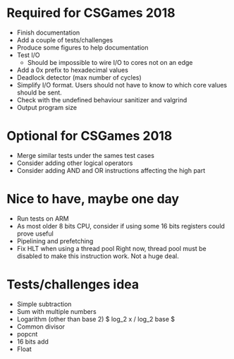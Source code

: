 # Required for CSGames 2018
- Finish documentation
- Add a couple of tests/challenges
- Produce some figures to help documentation
- Test I/O
    * Should be impossible to wire I/O to cores not on an edge
- Add a 0x prefix to hexadecimal values
- Deadlock detector (max number of cycles)
- Simplify I/O format. Users should not have to know to which core values should be sent.
- Check with the undefined behaviour sanitizer and valgrind
- Output program size

# Optional for CSGames 2018
- Merge similar tests under the sames test cases
- Consider adding other logical operators
- Consider adding AND and OR instructions affecting the high part

# Nice to have, maybe one day
- Run tests on ARM
- As most older 8 bits CPU, consider if using some 16 bits registers could prove useful
- Pipelining and prefetching
- Fix HLT when using a thread pool
    Right now, thread pool must be disabled to make this instruction work. Not a huge deal.

# Tests/challenges idea
- Simple subtraction
- Sum with multiple numbers
- Logarithm (other than base 2) $ log_2 x / log_2 base $
- Common divisor
- popcnt
- 16 bits add
- Float

